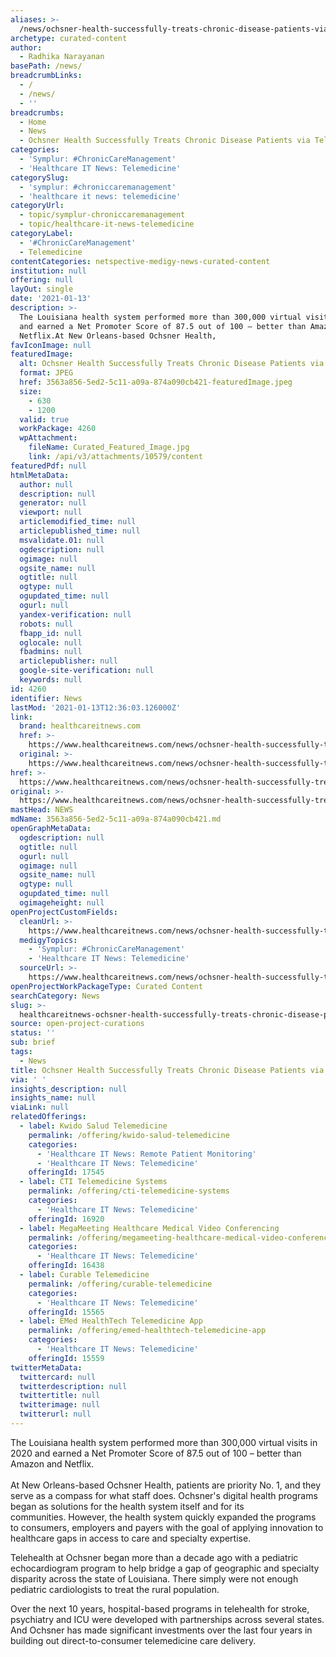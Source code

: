 ```yaml
---
aliases: >-
  /news/ochsner-health-successfully-treats-chronic-disease-patients-via-telemedicine
archetype: curated-content
author:
  - Radhika Narayanan
basePath: /news/
breadcrumbLinks:
  - /
  - /news/
  - ''
breadcrumbs:
  - Home
  - News
  - Ochsner Health Successfully Treats Chronic Disease Patients via Telemedicine
categories:
  - 'Symplur: #ChronicCareManagement'
  - 'Healthcare IT News: Telemedicine'
categorySlug:
  - 'symplur: #chroniccaremanagement'
  - 'healthcare it news: telemedicine'
categoryUrl:
  - topic/symplur-chroniccaremanagement
  - topic/healthcare-it-news-telemedicine
categoryLabel:
  - '#ChronicCareManagement'
  - Telemedicine
contentCategories: netspective-medigy-news-curated-content
institution: null
offering: null
layOut: single
date: '2021-01-13'
description: >-
  The Louisiana health system performed more than 300,000 virtual visits in 2020
  and earned a Net Promoter Score of 87.5 out of 100 – better than Amazon and
  Netflix.At New Orleans-based Ochsner Health, 
favIconImage: null
featuredImage:
  alt: Ochsner Health Successfully Treats Chronic Disease Patients via Telemedicine
  format: JPEG
  href: 3563a856-5ed2-5c11-a09a-874a090cb421-featuredImage.jpeg
  size:
    - 630
    - 1200
  valid: true
  workPackage: 4260
  wpAttachment:
    fileName: Curated_Featured_Image.jpg
    link: /api/v3/attachments/10579/content
featuredPdf: null
htmlMetaData:
  author: null
  description: null
  generator: null
  viewport: null
  articlemodified_time: null
  articlepublished_time: null
  msvalidate.01: null
  ogdescription: null
  ogimage: null
  ogsite_name: null
  ogtitle: null
  ogtype: null
  ogupdated_time: null
  ogurl: null
  yandex-verification: null
  robots: null
  fbapp_id: null
  oglocale: null
  fbadmins: null
  articlepublisher: null
  google-site-verification: null
  keywords: null
id: 4260
identifier: News
lastMod: '2021-01-13T12:36:03.126000Z'
link:
  brand: healthcareitnews.com
  href: >-
    https://www.healthcareitnews.com/news/ochsner-health-successfully-treats-chronic-disease-patients-telemedicine
  original: >-
    https://www.healthcareitnews.com/news/ochsner-health-successfully-treats-chronic-disease-patients-telemedicine
href: >-
  https://www.healthcareitnews.com/news/ochsner-health-successfully-treats-chronic-disease-patients-telemedicine
original: >-
  https://www.healthcareitnews.com/news/ochsner-health-successfully-treats-chronic-disease-patients-telemedicine
mastHead: NEWS
mdName: 3563a856-5ed2-5c11-a09a-874a090cb421.md
openGraphMetaData:
  ogdescription: null
  ogtitle: null
  ogurl: null
  ogimage: null
  ogsite_name: null
  ogtype: null
  ogupdated_time: null
  ogimageheight: null
openProjectCustomFields:
  cleanUrl: >-
    https://www.healthcareitnews.com/news/ochsner-health-successfully-treats-chronic-disease-patients-telemedicine
  medigyTopics:
    - 'Symplur: #ChronicCareManagement'
    - 'Healthcare IT News: Telemedicine'
  sourceUrl: >-
    https://www.healthcareitnews.com/news/ochsner-health-successfully-treats-chronic-disease-patients-telemedicine
openProjectWorkPackageType: Curated Content
searchCategory: News
slug: >-
  healthcareitnews-ochsner-health-successfully-treats-chronic-disease-patients-via-telemedicine
source: open-project-curations
status: ''
sub: brief
tags:
  - News
title: Ochsner Health Successfully Treats Chronic Disease Patients via Telemedicine
via: ' '
insights_description: null
insights_name: null
viaLink: null
relatedOfferings:
  - label: Kwido Salud Telemedicine
    permalink: /offering/kwido-salud-telemedicine
    categories:
      - 'Healthcare IT News: Remote Patient Monitoring'
      - 'Healthcare IT News: Telemedicine'
    offeringId: 17545
  - label: CTI Telemedicine Systems
    permalink: /offering/cti-telemedicine-systems
    categories:
      - 'Healthcare IT News: Telemedicine'
    offeringId: 16920
  - label: MegaMeeting Healthcare Medical Video Conferencing
    permalink: /offering/megameeting-healthcare-medical-video-conferencing
    categories:
      - 'Healthcare IT News: Telemedicine'
    offeringId: 16438
  - label: Curable Telemedicine
    permalink: /offering/curable-telemedicine
    categories:
      - 'Healthcare IT News: Telemedicine'
    offeringId: 15565
  - label: EMed HealthTech Telemedicine App
    permalink: /offering/emed-healthtech-telemedicine-app
    categories:
      - 'Healthcare IT News: Telemedicine'
    offeringId: 15559
twitterMetaData:
  twittercard: null
  twitterdescription: null
  twittertitle: null
  twitterimage: null
  twitterurl: null
---
```

<p>The Louisiana health system performed more than 300,000 virtual visits in 2020 and earned a Net Promoter Score of 87.5 out of 100 – better than Amazon and Netflix.<br><br>At New Orleans-based Ochsner Health, patients are priority No. 1, and they serve as a compass for what staff does. Ochsner's digital health programs began as solutions for the health system itself and for its communities.&nbsp;However, the health system quickly expanded the programs to consumers, employers and payers with the goal of applying innovation to healthcare gaps in access to care and specialty expertise.</p><p>Telehealth at Ochsner began more than a decade ago with a pediatric echocardiogram program to help bridge a gap of geographic and specialty disparity across the state of Louisiana. There simply were not enough pediatric cardiologists to treat the rural population.</p><p>Over the next 10 years, hospital-based programs in telehealth for stroke, psychiatry and ICU were developed with partnerships across several states. And Ochsner has made significant investments over the last four years in building out direct-to-consumer telemedicine care delivery.</p>